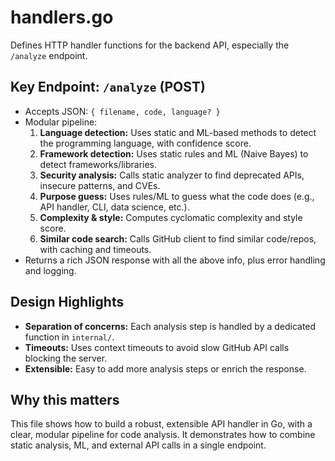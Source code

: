 # handlers.go

Defines HTTP handler functions for the backend API, especially the `/analyze` endpoint.

## Key Endpoint: `/analyze` (POST)
- Accepts JSON: `{ filename, code, language? }`
- Modular pipeline:
	1. **Language detection:** Uses static and ML-based methods to detect the programming language, with confidence score.
	2. **Framework detection:** Uses static rules and ML (Naive Bayes) to detect frameworks/libraries.
	3. **Security analysis:** Calls static analyzer to find deprecated APIs, insecure patterns, and CVEs.
	4. **Purpose guess:** Uses rules/ML to guess what the code does (e.g., API handler, CLI, data science, etc.).
	5. **Complexity & style:** Computes cyclomatic complexity and style score.
	6. **Similar code search:** Calls GitHub client to find similar code/repos, with caching and timeouts.
- Returns a rich JSON response with all the above info, plus error handling and logging.

## Design Highlights
- **Separation of concerns:** Each analysis step is handled by a dedicated function in `internal/`.
- **Timeouts:** Uses context timeouts to avoid slow GitHub API calls blocking the server.
- **Extensible:** Easy to add more analysis steps or enrich the response.

## Why this matters
This file shows how to build a robust, extensible API handler in Go, with a clear, modular pipeline for code analysis. It demonstrates how to combine static analysis, ML, and external API calls in a single endpoint.

